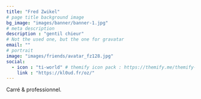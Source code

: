 ```yaml
---
title: "Fred Zwikel"
# page title background image
bg_image: "images/banner/banner-1.jpg"
# meta description
description : "gentil chieur"
# Not the used one, but the one for gravatar
email: ""
# portrait
image: "images/friends/avatar_fz128.jpg"
social:
  - icon : "ti-world" # themify icon pack : https://themify.me/themify-icons
    link : "https://kl0ud.fr/oz/"
---
```


Carré & professionnel.
